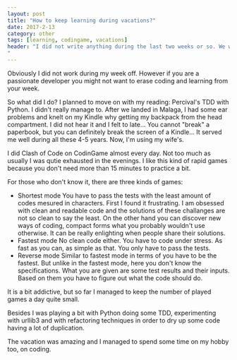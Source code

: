 ```yaml
---
layout: post
title: "How to keep learning during vacations?"
date: 2017-2-13
category: other
tags: [learning, codingame, vacations]
header: "I did not write anything during the last two weeks or so. We went to vacations with my family. We visited another dream destination of hours, Andalusia. We rented a car and tried to visit as many places as we could with the baby. It would be hard to pick what we liked the most. Maybe Cordoba or Vejer de la Frontera. Cordoba is usually underrated and Vejer is not even known. Goot to keep your eyes open.
"
---
```


Obviously I did not work during my week off. However if you are a passionate developer you might not want to erase coding and learning from your week.

So what did I do? I planned to move on with my reading: Percival's TDD with Python. I didn't really manage to. After we landed in Malaga, I had some ear problems and knelt on my Kindle why getting my backpack from the head compartment. I did not hear it and I felt to late... You cannot "break" a paperbook, but you can definitely break the screen of a Kindle... It served me well during all these 4-5 years. Now, I'm using my wife's.

I did Clash of Code on CodinGame almost every day. Not too much as usually I was qutie exhausted in the evenings. I like this kind of rapid games because you don't need more than 15 minutes to practice a bit. 

For those who don't know it, there are three kinds of games:
* Shortest mode
You have to pass the tests with the least amount of codes mesured in characters. First I found it frustrating. I am obsessed with clean and readable code and the solutions of these challanges are not so clean to say the least. On the other hand you can discover new ways of coding, compact forms what you probably wouldn't use otherwise. It can be really enlighting when people share their solutions.
* Fastest mode
No clean code either. You have to code under stress. As fast as you can, as simple as that. You only have to pass the tests.
* Reverse mode
Similar to fastest mode in terms of you have to be the fastest. But unlike in the fastest mode, here you don't know the specifications. What you are given are some test results and their inputs. Based on them you have to figure out what the code should do.

It is a bit addictive, but so far I managed to keep the number of played games a day quite small. 

Besides I was playing a bit with Python doing some TDD, experimenting with urllib3 and with refactoring techniques in order to dry up some code having a lot of duplication.

The vacation was amazing and I managed to spend some time on my hobby too, on coding.

